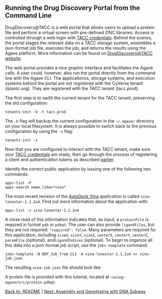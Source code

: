 ## Running the Drug Discovery Portal from the Command Line

DrugDiscovery@TACC is a web portal that allows users to upload a protein file and perform a virtual screen with pre-defined ZINC libraries.
Access is controlled through a web login with [TACC credentials](https://portal.tacc.utexas.edu/).
Behind the scenes, the portal stages the relevant data on a TACC storage system, assembles a json-format job file, executes the job, and returns the results using the Agave platform.
More information can be found on [DrugDiscovery@TACC website](https://drugdiscovery.tacc.utexas.edu/).

The web portal provides a nice graphic interface and facilitates the Agave calls.
A user could, however, also run the portal directly from the command line with the Agave CLI.
The applicationss, storage systems, and execution systems behind the portal are not registered with the CyVerse tenant (iplantc.org).
They are registered with the TACC tenant (tacc.prod).

The first step is to swith the current tenant for the TACC tenant, preserving the old configuration:

```tenants-init -b -t tacc.prod```

The `-b` flag will backup the current configuration in the `~/.agave/` directory on your local filesystem. It is always possible to switch back to the previous configuration by using the `-s` flag:

```tenants-init -s```

Now that you are configured to interact with the TACC tenant, make sure your [TACC credentials](https://portal.tacc.utexas.edu/) are ready, then go through the process of registering a client and authentication tokens as described [earlier](initializing.md).

Identify the correct public application by issuing one of the following two commands:

```
apps-list -P
apps-search name.like=*vina*
```

The most recent revision of the [AutoDock Vina](http://vina.scripps.edu/) application is called `vina-lonestar-1.1.2u4`.
FInd out more information about the application with:

```apps-list -v vina-lonestar-1.1.2u4```

A close read of this information indicates that, as input, a `proteinFile` is required in format `pdb` or `pdbqt`.
The user can also provide `ligandFiles`, but they are not required: `"required": false`.
Many parameters are required for this application, including `sizeX`, `sizeY`, `sizeZ`, `centerX`, `centerY`, `centerZ`, `paramFile` (optional), and`ligandIndices` (optional). To begin to organize all this data into a json-format job script, use the `jobs-template` command:

```jobs-template -N DDP_Job_from_CLI -A vina-lonestar-1.1.2u4 >> vina-job.json```

The resulting `vina-job.json` file should look like:

A protein file is provided with this tutorial, located at `~using-agave/src/protein.pdbqt`.


[Back to: README](../README.md) | [Next: Assembly and Genotyping with DNA Subway](dna_subway.md)
